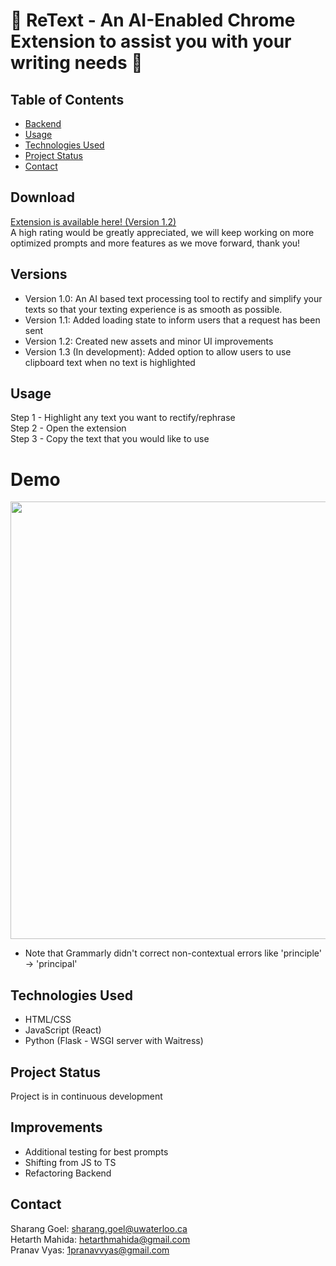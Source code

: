 # 📜 ReText - An AI-Enabled Chrome Extension to assist you with your writing needs 📜

## Table of Contents
* [Backend](https://github.com/shaziwnl/PennApps-Flask-Backend)
* [Usage](#usage)
* [Technologies Used](#technologies-used)
* [Project Status](#project-status)
* [Contact](#contact)
<!-- * [License](#license) -->

## Download
[Extension is available here! (Version 1.2)](https://chromewebstore.google.com/detail/retext/odiaofbnmdhgdlibchfcageipnldeceh)<br>
A high rating would be greatly appreciated, we will keep working on more optimized prompts and more features as we move forward, thank you!

## Versions
- Version 1.0: An AI based text processing tool to rectify and simplify your texts so that your texting experience is as smooth as possible.
- Version 1.1: Added loading state to inform users that a request has been sent
- Version 1.2: Created new assets and minor UI improvements
- Version 1.3 (In development): Added option to allow users to use clipboard text when no text is highlighted

## Usage
Step 1 - Highlight any text you want to rectify/rephrase \
Step 2 - Open the extension \
Step 3 - Copy the text that you would like to use

# Demo
<img src="https://github.com/shaziwnl/pennapps-client/assets/121330440/49a0043f-df05-485e-b2f2-6dda74e891c1" width="700" height="700">

- Note that Grammarly didn't correct non-contextual errors like 'principle' -> 'principal'

## Technologies Used
- HTML/CSS
- JavaScript (React)
- Python (Flask - WSGI server with Waitress)


## Project Status
Project is in continuous development

## Improvements
- Additional testing for best prompts
- Shifting from JS to TS
- Refactoring Backend


## Contact
Sharang Goel: sharang.goel@uwaterloo.ca \
Hetarth Mahida: hetarthmahida@gmail.com \
Pranav Vyas: 1pranavvyas@gmail.com





